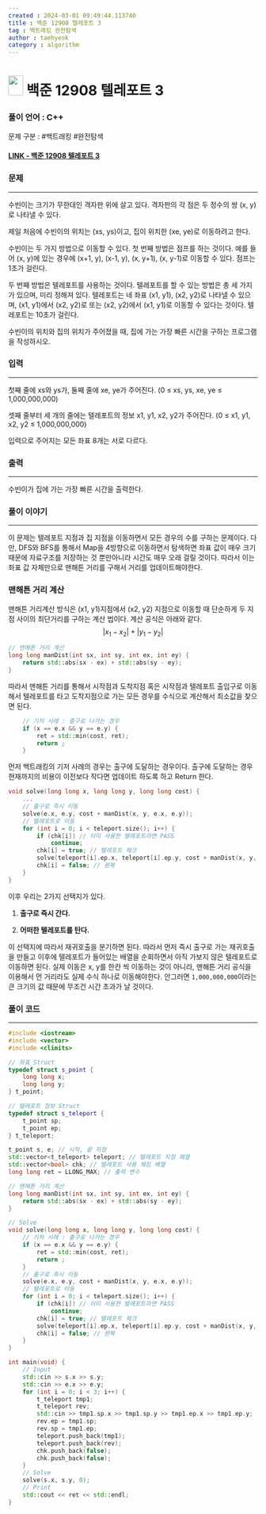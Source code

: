```yaml
---
created : 2024-03-01 09:49:44.113740
title : 백준 12908 텔레포트 3
tag : 백트래킹 완전탐색
author : taehyeok
category : algorithm
---
```

# <img src="https://d2gd6pc034wcta.cloudfront.net/tier/11.svg" width="30" height="40"> 백준 12908 텔레포트 3


### 풀이 언어 : C++

문제 구분 : #백트래킹 #완전탐색
#### [LINK - 백준 12908 텔레포트 3](https://www.acmicpc.net/problem/12908)

### 문제

<hr>


수빈이는 크기가 무한대인 격자판 위에 살고 있다. 격자판의 각 점은 두 정수의 쌍 (x, y)로 나타낼 수 있다.

제일 처음에 수빈이의 위치는 (xs, ys)이고, 집이 위치한 (xe, ye)로 이동하려고 한다.

수빈이는 두 가지 방법으로 이동할 수 있다. 첫 번째 방법은 점프를 하는 것이다. 예를 들어 (x, y)에 있는 경우에 (x+1, y), (x-1, y), (x, y+1), (x, y-1)로 이동할 수 있다. 점프는 1초가 걸린다.

두 번째 방법은 텔레포트를 사용하는 것이다. 텔레포트를 할 수 있는 방법은 총 세 가지가 있으며, 미리 정해져 있다. 텔레포트는 네 좌표 (x1, y1), (x2, y2)로 나타낼 수 있으며, (x1, y1)에서 (x2, y2)로 또는 (x2, y2)에서 (x1, y1)로 이동할 수 있다는 것이다. 텔레포트는 10초가 걸린다.

수빈이의 위치와 집의 위치가 주어졌을 때, 집에 가는 가장 빠른 시간을 구하는 프로그램을 작성하시오.

### 입력

<hr>


첫째 줄에 xs와 ys가, 둘째 줄에 xe, ye가 주어진다. (0 ≤ xs, ys, xe, ye ≤ 1,000,000,000)

셋째 줄부터 세 개의 줄에는 텔레포트의 정보 x1, y1, x2, y2가 주어진다. (0 ≤ x1, y1, x2, y2 ≤ 1,000,000,000)

입력으로 주어지는 모든 좌표 8개는 서로 다르다.
### 출력

<hr>


수빈이가 집에 가는 가장 빠른 시간을 출력한다.
### 풀이 이야기

<hr>


이 문제는 텔레포트 지점과 집 지점을 이동하면서 모든 경우의 수를 구하는 문제이다. 다만, DFS와 BFS를 통해서 Map을 4방향으로 이동하면서 탐색하면 좌표 값이 매우 크기 때문에 자료구조를 저장하는 것 뿐만아니라 시간도 매우 오래 걸릴 것이다. 따라서 이는 좌표 값 자체만으로 맨해튼 거리를 구해서 거리를 업데이트해야한다.

### 맨해튼 거리 계산
맨해튼 거리계산 방식은 (x1, y1)지점에서 (x2, y2) 지점으로 이동할 때 단순하게 두 지점 사이의 최단거리를 구하는 계산 법이다. 계산 공식은 아래와 같다.
$$\left\vert x_1 - x_2 \right\vert + \left\vert y_1 - y_2 \right\vert$$

```c++
// 맨해튼 거리 계산
long long manDist(int sx, int sy, int ex, int ey) {
    return std::abs(sx - ex) + std::abs(sy - ey); 
}
```

따라서 맨해튼 거리를 통해서 시작점과 도착지점 혹은 시작점과 텔레포트 출입구로 이동해서 텔레포트를 타고 도착지점으로 가는 모든 경우를 수식으로 계산해서 최소값을 찾으면 된다.

```c++
    // 기저 사례 : 출구로 나가는 경우
    if (x == e.x && y == e.y) {
        ret = std::min(cost, ret);
        return ;
    }
```
먼저 백트래킹의 기저 사례의 경우는 출구에 도달하는 경우이다. 출구에 도달하는 경우 현재까지의 비용이 이전보다 작다면 업데이트 하도록 하고 Return 한다.

``` c++
void solve(long long x, long long y, long long cost) {
    ...
    // 출구로 즉시 이동
    solve(e.x, e.y, cost + manDist(x, y, e.x, e.y));
    // 텔레포트로 이동
    for (int i = 0; i < teleport.size(); i++) {
        if (chk[i]) // 이미 사용한 텔레포트라면 PASS
            continue;
        chk[i] = true; // 텔레포트 체크
        solve(teleport[i].ep.x, teleport[i].ep.y, cost + manDist(x, y, teleport[i].sp.x, teleport[i].sp.y) + 10);
        chk[i] = false; // 원복
    }
}
```
이후 우리는 2가지 선택지가 있다.
1. **출구로 즉시 간다.**

2. **어떠한 텔레포트를 탄다.**

이 선택지에 따라서 재귀호출을 분기하면 된다. 따라서 먼저 즉시 출구로 가는 재귀호출을 만들고 이후에 텔레포트가 들어있는 배열을 순회하면서 아직 가보지 않은 텔레포트로 이동하면 된다. 실제 이동은 x, y를 한칸 씩 이동하는 것이 아니라, 맨해튼 거리 공식을 이용해서 먼 거리라도 실제 수식 하나로 이동해야한다. 안그러면 `1,000,000,000`이라는 큰 크기의 값 때문에 무조건 시간 초과가 날 것이다.

### 풀이 코드

<hr>


``` c++
#include <iostream>
#include <vector>
#include <climits>

// 좌표 Struct
typedef struct s_point {
    long long x;
    long long y;
} t_point;

// 텔레포트 정보 Struct
typedef struct s_teleport {
    t_point sp;
    t_point ep;
} t_teleport;

t_point s, e; // 시작, 끝 지점
std::vector<t_teleport> teleport; // 텔레포트 지점 패열
std::vector<bool> chk; // 텔레포트 사용 체킹 배열
long long ret = LLONG_MAX; // 출력 변수

// 맨해튼 거리 계산
long long manDist(int sx, int sy, int ex, int ey) {
    return std::abs(sx - ex) + std::abs(sy - ey); 
}

// Solve
void solve(long long x, long long y, long long cost) {
    // 기저 사례 : 출구로 나가는 경우
    if (x == e.x && y == e.y) {
        ret = std::min(cost, ret);
        return ;
    }
    // 출구로 즉시 이동
    solve(e.x, e.y, cost + manDist(x, y, e.x, e.y));
    // 텔레포트로 이동
    for (int i = 0; i < teleport.size(); i++) {
        if (chk[i]) // 이미 사용한 텔레포트라면 PASS
            continue;
        chk[i] = true; // 텔레포트 체크
        solve(teleport[i].ep.x, teleport[i].ep.y, cost + manDist(x, y, teleport[i].sp.x, teleport[i].sp.y) + 10);
        chk[i] = false; // 원복
    }
}

int main(void) {
    // Input
    std::cin >> s.x >> s.y;
    std::cin >> e.x >> e.y;
    for (int i = 0; i < 3; i++) {
        t_teleport tmp1;
        t_teleport rev;
        std::cin >> tmp1.sp.x >> tmp1.sp.y >> tmp1.ep.x >> tmp1.ep.y;
        rev.ep = tmp1.sp;
        rev.sp = tmp1.ep;
        teleport.push_back(tmp1);
        teleport.push_back(rev);
        chk.push_back(false);
        chk.push_back(false);
    }
    // Solve
    solve(s.x, s.y, 0);
    // Print
    std::cout << ret << std::endl;
}
```
